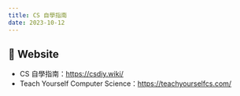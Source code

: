 ```yaml
---
title: CS 自學指南
date: 2023-10-12
---
```


## 🐳 Website

- CS 自學指南：https://csdiy.wiki/
- Teach Yourself Computer Science：https://teachyourselfcs.com/
